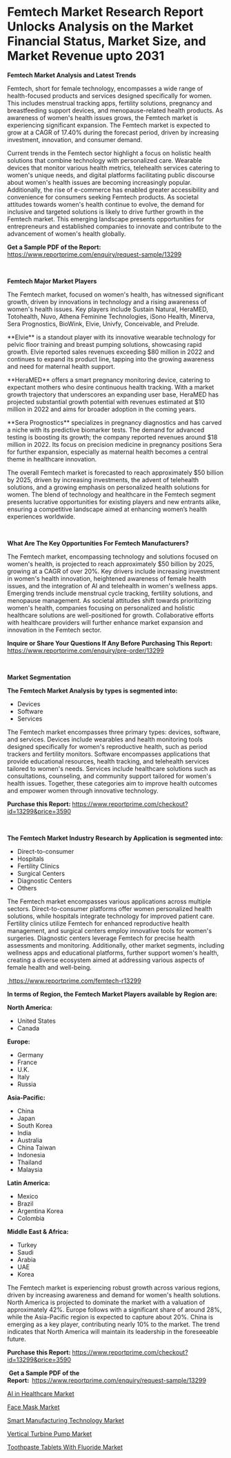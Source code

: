 <p><h1>Femtech Market Research Report Unlocks Analysis on the Market Financial Status, Market Size, and Market Revenue upto 2031</h1></p><p><strong>Femtech Market Analysis and Latest Trends</strong></p>
<p><p>Femtech, short for female technology, encompasses a wide range of health-focused products and services designed specifically for women. This includes menstrual tracking apps, fertility solutions, pregnancy and breastfeeding support devices, and menopause-related health products. As awareness of women's health issues grows, the Femtech market is experiencing significant expansion. The Femtech market is expected to grow at a CAGR of 17.40% during the forecast period, driven by increasing investment, innovation, and consumer demand.</p><p>Current trends in the Femtech sector highlight a focus on holistic health solutions that combine technology with personalized care. Wearable devices that monitor various health metrics, telehealth services catering to women's unique needs, and digital platforms facilitating public discourse about women's health issues are becoming increasingly popular. Additionally, the rise of e-commerce has enabled greater accessibility and convenience for consumers seeking Femtech products. As societal attitudes towards women's health continue to evolve, the demand for inclusive and targeted solutions is likely to drive further growth in the Femtech market. This emerging landscape presents opportunities for entrepreneurs and established companies to innovate and contribute to the advancement of women's health globally.</p></p>
<p><strong>Get a Sample PDF of the Report:&nbsp;</strong> <a href="https://www.reportprime.com/enquiry/request-sample/13299?utm_campaign=48&utm_medium=2&utm_source=Github&utm_content=ia&utm_term=29112024&utm_id=femtech">https://www.reportprime.com/enquiry/request-sample/13299</a></p>
<p>&nbsp;</p>
<p><strong>Femtech Major Market Players</strong></p>
<p><p>The Femtech market, focused on women's health, has witnessed significant growth, driven by innovations in technology and a rising awareness of women's health issues. Key players include Sustain Natural, HeraMED, Totohealth, Nuvo, Athena Feminine Technologies, iSono Health, Minerva, Sera Prognostics, BioWink, Elvie, Univfy, Conceivable, and Prelude.</p><p>**Elvie** is a standout player with its innovative wearable technology for pelvic floor training and breast pumping solutions, showcasing rapid growth. Elvie reported sales revenues exceeding $80 million in 2022 and continues to expand its product line, tapping into the growing awareness and need for maternal health support.</p><p>**HeraMED** offers a smart pregnancy monitoring device, catering to expectant mothers who desire continuous health tracking. With a market growth trajectory that underscores an expanding user base, HeraMED has projected substantial growth potential with revenues estimated at $10 million in 2022 and aims for broader adoption in the coming years.</p><p>**Sera Prognostics** specializes in pregnancy diagnostics and has carved a niche with its predictive biomarker tests. The demand for advanced testing is boosting its growth; the company reported revenues around $18 million in 2022. Its focus on precision medicine in pregnancy positions Sera for further expansion, especially as maternal health becomes a central theme in healthcare innovation.</p><p>The overall Femtech market is forecasted to reach approximately $50 billion by 2025, driven by increasing investments, the advent of telehealth solutions, and a growing emphasis on personalized health solutions for women. The blend of technology and healthcare in the Femtech segment presents lucrative opportunities for existing players and new entrants alike, ensuring a competitive landscape aimed at enhancing women’s health experiences worldwide.</p></p>
<p>&nbsp;</p>
<p><strong>What Are The Key Opportunities For Femtech Manufacturers?</strong></p>
<p><p>The Femtech market, encompassing technology and solutions focused on women's health, is projected to reach approximately $50 billion by 2025, growing at a CAGR of over 20%. Key drivers include increasing investment in women's health innovation, heightened awareness of female health issues, and the integration of AI and telehealth in women's wellness apps. Emerging trends include menstrual cycle tracking, fertility solutions, and menopause management. As societal attitudes shift towards prioritizing women's health, companies focusing on personalized and holistic healthcare solutions are well-positioned for growth. Collaborative efforts with healthcare providers will further enhance market expansion and innovation in the Femtech sector.</p></p>
<p><strong>Inquire or Share Your Questions If Any Before Purchasing This Report:</strong> <a href="https://www.reportprime.com/enquiry/pre-order/13299?utm_campaign=48&utm_medium=2&utm_source=Github&utm_content=ia&utm_term=29112024&utm_id=femtech">https://www.reportprime.com/enquiry/pre-order/13299</a></p>
<p>&nbsp;</p>
<p><strong>Market Segmentation</strong></p>
<p><strong>The Femtech Market Analysis by types is segmented into:</strong></p>
<p><ul><li>Devices</li><li>Software</li><li>Services</li></ul></p>
<p><p>The Femtech market encompasses three primary types: devices, software, and services. Devices include wearables and health monitoring tools designed specifically for women's reproductive health, such as period trackers and fertility monitors. Software encompasses applications that provide educational resources, health tracking, and telehealth services tailored to women's needs. Services include healthcare solutions such as consultations, counseling, and community support tailored for women's health issues. Together, these categories aim to improve health outcomes and empower women through innovative technology.</p></p>
<p><strong>Purchase this Report:&nbsp;</strong><a href="https://www.reportprime.com/checkout?id=13299&price=3590&utm_campaign=48&utm_medium=2&utm_source=Github&utm_content=ia&utm_term=29112024&utm_id=femtech">https://www.reportprime.com/checkout?id=13299&price=3590</a></p>
<p>&nbsp;</p>
<p><strong>The Femtech Market Industry Research by Application is segmented into:</strong></p>
<p><ul><li>Direct-to-consumer</li><li>Hospitals</li><li>Fertility Clinics</li><li>Surgical Centers</li><li>Diagnostic Centers</li><li>Others</li></ul></p>
<p><p>The Femtech market encompasses various applications across multiple sectors. Direct-to-consumer platforms offer women personalized health solutions, while hospitals integrate technology for improved patient care. Fertility clinics utilize Femtech for enhanced reproductive health management, and surgical centers employ innovative tools for women's surgeries. Diagnostic centers leverage Femtech for precise health assessments and monitoring. Additionally, other market segments, including wellness apps and educational platforms, further support women's health, creating a diverse ecosystem aimed at addressing various aspects of female health and well-being.</p></p>
<p><a href="https://www.reportprime.com/femtech-r13299?utm_campaign=48&utm_medium=2&utm_source=Github&utm_content=ia&utm_term=29112024&utm_id=femtech">&nbsp;https://www.reportprime.com/femtech-r13299</a></p>
<p><strong>In terms of Region, the Femtech Market Players available by Region are:</strong></p>
<p>
    <p> <strong> North America: </strong>
        <ul>
            <li>United States</li>
            <li>Canada</li>
        </ul>
        </p> 
    <p> <strong> Europe: </strong>
        <ul>
            <li>Germany</li>
            <li>France</li>
            <li>U.K.</li>
            <li>Italy</li>
            <li>Russia</li>
        </ul>
        </p> 
    <p> <strong> Asia-Pacific: </strong>
        <ul>
            <li>China</li>
            <li>Japan</li>
            <li>South Korea</li>
            <li>India</li>
            <li>Australia</li>
            <li>China Taiwan</li>
            <li>Indonesia</li>
            <li>Thailand</li>
            <li>Malaysia</li>
        </ul>
        </p> 
    <p> <strong> Latin America: </strong>
        <ul>
            <li>Mexico</li>
            <li>Brazil</li>
            <li>Argentina Korea</li>
            <li>Colombia</li>
        </ul>
        </p> 
    <p> <strong> Middle East & Africa: </strong>
        <ul>
            <li>Turkey</li>
            <li>Saudi</li>
            <li>Arabia</li>
            <li>UAE</li>
            <li>Korea</li>
        </ul>
    </p>
    </p>
<p><p>The Femtech market is experiencing robust growth across various regions, driven by increasing awareness and demand for women's health solutions. North America is projected to dominate the market with a valuation of approximately 42%. Europe follows with a significant share of around 28%, while the Asia-Pacific region is expected to capture about 20%. China is emerging as a key player, contributing nearly 10% to the market. The trend indicates that North America will maintain its leadership in the foreseeable future.</p></p>
<p><strong>Purchase this Report: </strong><a href="https://www.reportprime.com/checkout?id=13299&price=3590&utm_campaign=48&utm_medium=2&utm_source=Github&utm_content=ia&utm_term=29112024&utm_id=femtech">https://www.reportprime.com/checkout?id=13299&price=3590</a></p>
<p>&nbsp;<strong>Get a Sample PDF of the Report:&nbsp;&nbsp;</strong><a href="https://www.reportprime.com/enquiry/request-sample/13299?utm_campaign=48&utm_medium=2&utm_source=Github&utm_content=ia&utm_term=29112024&utm_id=femtech">https://www.reportprime.com/enquiry/request-sample/13299</a></p>
<p><strong></strong></p>
<p><p><a href="https://github.com/gallegoszuri803/Market-Research-Report-List-1/blob/main/ai-in-healthcare-market.md?utm_campaign=48&utm_medium=2&utm_source=Github&utm_content=ia&utm_term=29112024&utm_id=femtech">AI in Healthcare Market</a></p><p><a href="https://github.com/kathiestrine5ty/Market-Research-Report-List-1/blob/main/face-mask-market.md?utm_campaign=48&utm_medium=2&utm_source=Github&utm_content=ia&utm_term=29112024&utm_id=femtech">Face Mask Market</a></p><p><a href="https://www.linkedin.com/pulse/surfing-smart-manufacturing-technology-wave-riding-market-currents-wzmuc?utm_campaign=48&utm_medium=2&utm_source=Github&utm_content=ia&utm_term=29112024&utm_id=femtech">Smart Manufacturing Technology Market</a></p><p><a href="https://issuu.com/reportprime-2/docs/vertical-turbine-pump-market-size-2030.pptx?utm_campaign=48&utm_medium=2&utm_source=Github&utm_content=ia&utm_term=29112024&utm_id=femtech">Vertical Turbine Pump Market</a></p><p><a href="https://issuu.com/reportprime-2/docs/toothpaste-tablets-with-fluoride-market-size-2030.?utm_campaign=48&utm_medium=2&utm_source=Github&utm_content=ia&utm_term=29112024&utm_id=femtech">Toothpaste Tablets With Fluoride Market</a></p></p>